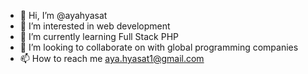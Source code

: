 - 👋 Hi, I’m @ayahyasat
- 👀 I’m interested in web development
- 🌱 I’m currently learning Full Stack PHP
- 💞️ I’m looking to collaborate on with global programming companies
- 📫 How to reach me aya.hyasat1@gmail.com

<!---

ayahyasat/ayahyasat ✨

--->
